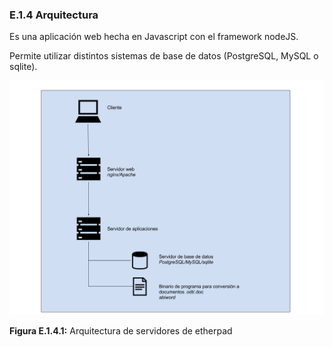 ### E.1.4 Arquitectura

Es una aplicación web hecha en Javascript con el framework nodeJS. 

Permite utilizar distintos sistemas de base de datos (PostgreSQL, MySQL o sqlite). 

![image alt text](image_1.png)

**Figura E.1.4.1:** Arquitectura de servidores de etherpad


